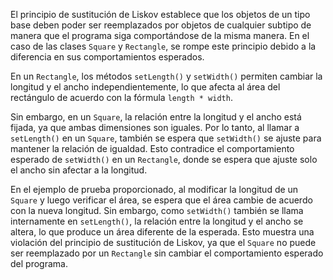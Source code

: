 El principio de sustitución de Liskov establece que los objetos de un tipo base deben poder ser reemplazados por objetos de cualquier subtipo de manera que el programa siga comportándose de la misma manera. En el caso de las clases `Square` y `Rectangle`, se rompe este principio debido a la diferencia en sus comportamientos esperados.

En un `Rectangle`, los métodos `setLength()` y `setWidth()` permiten cambiar la longitud y el ancho independientemente, lo que afecta al área del rectángulo de acuerdo con la fórmula `length * width`.

Sin embargo, en un `Square`, la relación entre la longitud y el ancho está fijada, ya que ambas dimensiones son iguales. Por lo tanto, al llamar a `setLength()` en un `Square`, también se espera que `setWidth()` se ajuste para mantener la relación de igualdad. Esto contradice el comportamiento esperado de `setWidth()` en un `Rectangle`, donde se espera que ajuste solo el ancho sin afectar a la longitud.

En el ejemplo de prueba proporcionado, al modificar la longitud de un `Square` y luego verificar el área, se espera que el área cambie de acuerdo con la nueva longitud. Sin embargo, como `setWidth()` también se llama internamente en `setLength()`, la relación entre la longitud y el ancho se altera, lo que produce un área diferente de la esperada. Esto muestra una violación del principio de sustitución de Liskov, ya que el `Square` no puede ser reemplazado por un `Rectangle` sin cambiar el comportamiento esperado del programa.